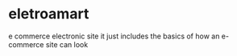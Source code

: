 # eletroamart
e commerce electronic site 
it just includes the basics of how an e-commerce site can look
